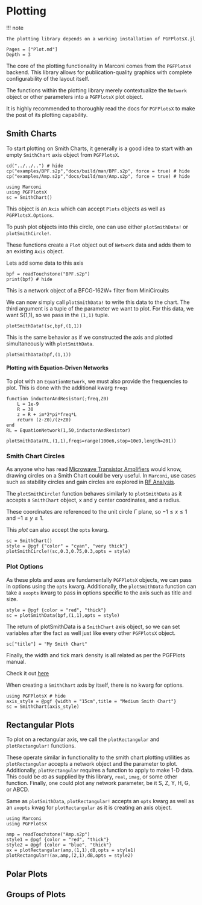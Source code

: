 # Plotting
!!! note

    The plotting library depends on a working installation of PGFPlotsX.jl

```@contents
Pages = ["Plot.md"]
Depth = 3
```

The core of the plotting functionality in Marconi comes from the `PGFPlotsX` backend.
This library allows for publication-quality graphics with complete configurability of
the layout itself.

The functions within the plotting library merely contextualize the `Network` object or
other parameters into a `PGFPlotsX` plot object.

It is highly recommended to thoroughly read the docs for `PGFPlotsX` to make the post of
its plotting capability.

## Smith Charts

To start plotting on Smith Charts, it generally is a good idea to start with an
empty `SmithChart` axis object from `PGFPlotsX`.

```@eval
cd("../../..") # hide
cp("examples/BPF.s2p","docs/build/man/BPF.s2p", force = true) # hide
cp("examples/Amp.s2p","docs/build/man/Amp.s2p", force = true) # hide
```

```@example plot1
using Marconi
using PGFPlotsX
sc = SmithChart()
```

This object is an `Axis` which can accept `Plots` objects as well as `PGFPlotsX.Options`.

To push plot objects into this circle, one can use either `plotSmithData!` or `plotSmithCircle!`.

These functions create a `Plot` object out of `Network` data and adds them to an existing `Axis` object.

Lets add some data to this axis

```@example plot1
bpf = readTouchstone("BPF.s2p")
print(bpf) # hide
```
This is a network object of a BFCG-162W+ filter from MiniCircuits

We can now simply call `plotSmithData!` to write this data to the chart. The third
argument is a tuple of the parameter we want to plot. For this data, we want S(1,1),
so we pass in the `(1,1)` tuple.

```@example plot1
plotSmithData!(sc,bpf,(1,1))
```

This is the same behavior as if we constructed the axis and plotted simultaneously
with `plotSmithData`.

```@example plot1
plotSmithData(bpf,(1,1))
```

#### Plotting with Equation-Driven Networks
To plot with an `EquationNetwork`, we must also provide the frequencies to plot. This is done with the additional kwarg `freqs`

```@example plot1
function inductorAndResistor(;freq,Z0)
    L = 1e-9
    R = 30
    z = R + im*2*pi*freq*L
    return (z-Z0)/(z+Z0)
end
RL = EquationNetwork(1,50,inductorAndResistor)

plotSmithData(RL,(1,1),freqs=range(100e6,stop=10e9,length=201))
```

### Smith Chart Circles
As anyone who has read [Microwave Transistor Amplifiers](https://books.google.com/books/about/Microwave_Transistor_Amplifiers.html?id=bwpTAAAAMAAJ&source=kp_book_description) would know, drawing circles on a Smith Chart could be very useful. In `Marconi`, use cases such as stability circles and
gain circles are explored in [RF Analysis](@ref).

The `plotSmithCircle!` function behaves similarly to `plotSmithData` as it accepts a `SmithChart` object, x and y center coordinates, and
a radius.

These coordinates are referenced to the unit circle $\Gamma$ plane, so $-1 \leq x \leq 1$ and $-1 \leq y \leq 1$.

This *plot* can also accept the `opts` kwarg.

```@example plot1
sc = SmithChart()
style = @pgf {"color" = "cyan", "very thick"}
plotSmithCircle!(sc,0.3,0.75,0.3,opts = style)
```

### Plot Options
As these plots and axes are fundamentally `PGFPlotsX` objects, we can pass in options using the `opts` kwarg. Additionally, the `plotSmithData` function can take
a `axopts` kwarg to pass in options specific to the axis such as title and size.

```@example plot1
style = @pgf {color = "red", "thick"}
sc = plotSmithData(bpf,(1,1),opts = style)
```

The return of plotSmithData is a `SmithChart` axis object, so we can set variables after
the fact as well just like every other `PGFPlotsX` object.

```@example plot1
sc["title"] = "My Smith Chart"
```

Finally, the width and tick mark density is all related as per the PGFPlots manual.

Check it out [here](http://mirrors.ctan.org/graphics/pgf/contrib/pgfplots/doc/pgfplots.pdf)

When creating a `SmithChart` axis by itself, there is no kwarg for options.

```@example plot2
using PGFPlotsX # hide
axis_style = @pgf {width = "15cm",title = "Medium Smith Chart"}
sc = SmithChart(axis_style)
```

## Rectangular Plots

To plot on a rectangular axis, we call the `plotRectangular` and `plotRectangular!` functions.

These operate similar in functionality to the smith chart plotting utilities as `plotRectangular` accepts a network object and the parameter to plot. Additionally,
`plotRectangular` requires a function to apply to make 1-D data. This could be `dB` as supplied
by this library, `real`, `imag`, or some other function. Finally, one could plot any network
parameter, be it S, Z, Y, H, G, or ABCD.

Same as `plotSmithData`, `plotRectangular!` accepts an `opts` kwarg as well as an `axopts` kwag for `plotRectangular` as it is creating an axis object.

```@setup example_rec
using Marconi
using PGFPlotsX
```

```@example example_rec
amp = readTouchstone("Amp.s2p")
style1 = @pgf {color = "red", "thick"}
style2 = @pgf {color = "blue", "thick"}
ax = plotRectangular(amp,(1,1),dB,opts = style1)
plotRectangular!(ax,amp,(2,1),dB,opts = style2)
```


## Polar Plots

## Groups of Plots
